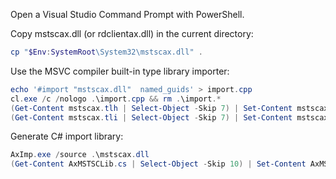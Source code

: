 
Open a Visual Studio Command Prompt with PowerShell.

Copy mstscax.dll (or rdclientax.dll) in the current directory:

```powershell
cp "$Env:SystemRoot\System32\mstscax.dll" .
```

Use the MSVC compiler built-in type library importer:

```powershell
echo '#import "mstscax.dll"  named_guids' > import.cpp
cl.exe /c /nologo .\import.cpp && rm .\import.*
(Get-Content mstscax.tlh | Select-Object -Skip 7) | Set-Content mstscax.tlh
(Get-Content mstscax.tli | Select-Object -Skip 7) | Set-Content mstscax.tli
```

Generate C# import library:

```powershell
AxImp.exe /source .\mstscax.dll
(Get-Content AxMSTSCLib.cs | Select-Object -Skip 10) | Set-Content AxMSTSCLib.cs
```
